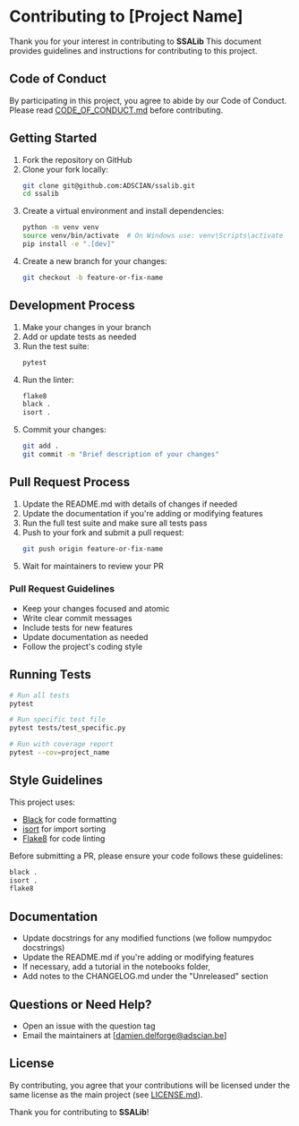 # Contributing to [Project Name]

Thank you for your interest in contributing to **SSALib** This document provides
guidelines and instructions for contributing to this project.

## Code of Conduct

By participating in this project, you agree to abide by our Code of Conduct.
Please read [CODE_OF_CONDUCT.md](CODE_OF_CONDUCT.md) before contributing.

## Getting Started

1. Fork the repository on GitHub
2. Clone your fork locally:
   ```bash
   git clone git@github.com:ADSCIAN/ssalib.git
   cd ssalib
   ```
3. Create a virtual environment and install dependencies:
   ```bash
   python -m venv venv
   source venv/bin/activate  # On Windows use: venv\Scripts\activate
   pip install -e ".[dev]"
   ```
4. Create a new branch for your changes:
   ```bash
   git checkout -b feature-or-fix-name
   ```

## Development Process

1. Make your changes in your branch
2. Add or update tests as needed
3. Run the test suite:
   ```bash
   pytest
   ```
4. Run the linter:
   ```bash
   flake8
   black .
   isort .
   ```
5. Commit your changes:
   ```bash
   git add .
   git commit -m "Brief description of your changes"
   ```

## Pull Request Process

1. Update the README.md with details of changes if needed
2. Update the documentation if you're adding or modifying features
3. Run the full test suite and make sure all tests pass
4. Push to your fork and submit a pull request:
   ```bash
   git push origin feature-or-fix-name
   ```
5. Wait for maintainers to review your PR

### Pull Request Guidelines

* Keep your changes focused and atomic
* Write clear commit messages
* Include tests for new features
* Update documentation as needed
* Follow the project's coding style

## Running Tests

```bash
# Run all tests
pytest

# Run specific test file
pytest tests/test_specific.py

# Run with coverage report
pytest --cov=project_name
```

## Style Guidelines

This project uses:

* [Black](https://github.com/psf/black) for code formatting
* [isort](https://github.com/PyCQA/isort) for import sorting
* [Flake8](https://flake8.pycqa.org/) for code linting

Before submitting a PR, please ensure your code follows these guidelines:

```bash
black .
isort .
flake8
```

## Documentation

* Update docstrings for any modified functions (we follow numpydoc
  docstrings)
* Update the README.md if you're adding or modifying features
* If necessary, add a tutorial in the notebooks folder,
* Add notes to the CHANGELOG.md under the "Unreleased" section

## Questions or Need Help?

* Open an issue with the question tag
* Email the maintainers at [damien.delforge@adscian.be]

## License

By contributing, you agree that your contributions will be licensed under the
same license as the main project (see [LICENSE.md](LICENSE.md)).

Thank you for contributing to **SSALib**!